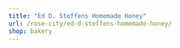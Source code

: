 ```yaml
---
title: "Ed D. Steffens Homemade Honey"
url: /rose-city/ed-d-steffens-homemade-honey/
shop: bakery
---
```

